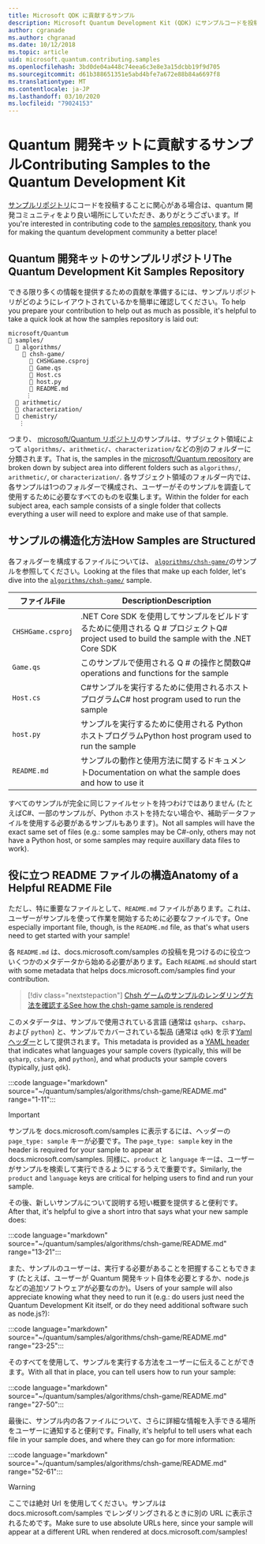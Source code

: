 ```yaml
---
title: Microsoft QDK に貢献するサンプル
description: Microsoft Quantum Development Kit (QDK) にサンプルコードを投稿する方法について説明します。
author: cgranade
ms.author: chgranad
ms.date: 10/12/2018
ms.topic: article
uid: microsoft.quantum.contributing.samples
ms.openlocfilehash: 3bd0de04a448c74eea6c3e8e3a15dcbb19f9d705
ms.sourcegitcommit: d61b388651351e5abd4bfe7a672e88b84a6697f8
ms.translationtype: MT
ms.contentlocale: ja-JP
ms.lasthandoff: 03/10/2020
ms.locfileid: "79024153"
---
```

# <a name="contributing-samples-to-the-quantum-development-kit"></a><span data-ttu-id="f4f98-103">Quantum 開発キットに貢献するサンプル</span><span class="sxs-lookup"><span data-stu-id="f4f98-103">Contributing Samples to the Quantum Development Kit</span></span>

<span data-ttu-id="f4f98-104">[サンプルリポジトリ](https://github.com/Microsoft/Quantum)にコードを投稿することに関心がある場合は、quantum 開発コミュニティをより良い場所にしていただき、ありがとうございます。</span><span class="sxs-lookup"><span data-stu-id="f4f98-104">If you're interested in contributing code to the [samples repository](https://github.com/Microsoft/Quantum), thank you for making the quantum development community a better place!</span></span>

## <a name="the-quantum-development-kit-samples-repository"></a><span data-ttu-id="f4f98-105">Quantum 開発キットのサンプルリポジトリ</span><span class="sxs-lookup"><span data-stu-id="f4f98-105">The Quantum Development Kit Samples Repository</span></span>

<span data-ttu-id="f4f98-106">できる限り多くの情報を提供するための貢献を準備するには、サンプルリポジトリがどのようにレイアウトされているかを簡単に確認してください。</span><span class="sxs-lookup"><span data-stu-id="f4f98-106">To help you prepare your contribution to help out as much as possible, it's helpful to take a quick look at how the samples repository is laid out:</span></span>

```plaintext
microsoft/Quantum
📁 samples/
  📁 algorithms/
    📁 chsh-game/
      📝 CHSHGame.csproj
      📝 Game.qs
      📝 Host.cs
      📝 host.py
      📝 README.md
     ⋮
  📁 arithmetic/
  📁 characterization/
  📁 chemistry/
   ⋮
```

<span data-ttu-id="f4f98-107">つまり、 [microsoft/Quantum リポジトリ](https://github.com/microsoft/Quantum)のサンプルは、サブジェクト領域によって `algorithms/`、`arithmetic/`、`characterization/`などの別のフォルダーに分類されます。</span><span class="sxs-lookup"><span data-stu-id="f4f98-107">That is, the samples in the [microsoft/Quantum repository](https://github.com/microsoft/Quantum) are broken down by subject area into different folders such as `algorithms/`, `arithmetic/`, or `characterization/`.</span></span>
<span data-ttu-id="f4f98-108">各サブジェクト領域のフォルダー内では、各サンプルは1つのフォルダーで構成され、ユーザーがそのサンプルを調査して使用するために必要なすべてのものを収集します。</span><span class="sxs-lookup"><span data-stu-id="f4f98-108">Within the folder for each subject area, each sample consists of a single folder that collects everything a user will need to explore and make use of that sample.</span></span>

## <a name="how-samples-are-structured"></a><span data-ttu-id="f4f98-109">サンプルの構造化方法</span><span class="sxs-lookup"><span data-stu-id="f4f98-109">How Samples are Structured</span></span>

<span data-ttu-id="f4f98-110">各フォルダーを構成するファイルについては、 [`algorithms/chsh-game/`](https://github.com/microsoft/Quantum/tree/master/samples/algorithms/chsh-game)のサンプルを参照してください。</span><span class="sxs-lookup"><span data-stu-id="f4f98-110">Looking at the files that make up each folder, let's dive into the [`algorithms/chsh-game/`](https://github.com/microsoft/Quantum/tree/master/samples/algorithms/chsh-game) sample.</span></span>

| <span data-ttu-id="f4f98-111">ファイル</span><span class="sxs-lookup"><span data-stu-id="f4f98-111">File</span></span>              | <span data-ttu-id="f4f98-112">Description</span><span class="sxs-lookup"><span data-stu-id="f4f98-112">Description</span></span>                                                |
|-------------------|------------------------------------------------------------|
| `CHSHGame.csproj` | <span data-ttu-id="f4f98-113">.NET Core SDK を使用してサンプルをビルドするために使用される Q # プロジェクト</span><span class="sxs-lookup"><span data-stu-id="f4f98-113">Q# project used to build the sample with the .NET Core SDK</span></span> |
| `Game.qs`         | <span data-ttu-id="f4f98-114">このサンプルで使用される Q # の操作と関数</span><span class="sxs-lookup"><span data-stu-id="f4f98-114">Q# operations and functions for the sample</span></span>                 |
| `Host.cs`         | <span data-ttu-id="f4f98-115">C#サンプルを実行するために使用されるホストプログラム</span><span class="sxs-lookup"><span data-stu-id="f4f98-115">C# host program used to run the sample</span></span>                     |
| `host.py`         | <span data-ttu-id="f4f98-116">サンプルを実行するために使用される Python ホストプログラム</span><span class="sxs-lookup"><span data-stu-id="f4f98-116">Python host program used to run the sample</span></span>                 |
| `README.md`       | <span data-ttu-id="f4f98-117">サンプルの動作と使用方法に関するドキュメント</span><span class="sxs-lookup"><span data-stu-id="f4f98-117">Documentation on what the sample does and how to use it</span></span>    |

<span data-ttu-id="f4f98-118">すべてのサンプルが完全に同じファイルセットを持つわけではありません (たとえばC#、一部のサンプルが、Python ホストを持たない場合や、補助データファイルを使用する必要があるサンプルもあります)。</span><span class="sxs-lookup"><span data-stu-id="f4f98-118">Not all samples will have the exact same set of files (e.g.: some samples may be C#-only, others may not have a Python host, or some samples may require auxillary data files to work).</span></span>

## <a name="anatomy-of-a-helpful-readme-file"></a><span data-ttu-id="f4f98-119">役に立つ README ファイルの構造</span><span class="sxs-lookup"><span data-stu-id="f4f98-119">Anatomy of a Helpful README File</span></span>

<span data-ttu-id="f4f98-120">ただし、特に重要なファイルとして、`README.md` ファイルがあります。これは、ユーザーがサンプルを使って作業を開始するために必要なファイルです。</span><span class="sxs-lookup"><span data-stu-id="f4f98-120">One especially important file, though, is the `README.md` file, as that's what users need to get started with your sample!</span></span>

<span data-ttu-id="f4f98-121">各 `README.md` は、docs.microsoft.com/samples の投稿を見つけるのに役立ついくつかのメタデータから始める必要があります。</span><span class="sxs-lookup"><span data-stu-id="f4f98-121">Each `README.md` should start with some metadata that helps docs.microsoft.com/samples find your contribution.</span></span>

> [!div class="nextstepaction"]
> [<span data-ttu-id="f4f98-122">Chsh ゲームのサンプルのレンダリング方法を確認する</span><span class="sxs-lookup"><span data-stu-id="f4f98-122">See how the chsh-game sample is rendered</span></span>](https://docs.microsoft.com/samples/microsoft/quantum/validating-quantum-mechanics/)

<span data-ttu-id="f4f98-123">このメタデータは、サンプルで使用されている言語 (通常は `qsharp`、`csharp`、および `python`) と、サンプルでカバーされている製品 (通常は `qdk`) を示す[Yaml ヘッダー](https://dotnet.github.io/docfx/spec/docfx_flavored_markdown.html#yaml-header)として提供されます。</span><span class="sxs-lookup"><span data-stu-id="f4f98-123">This metadata is provided as a [YAML header](https://dotnet.github.io/docfx/spec/docfx_flavored_markdown.html#yaml-header) that indicates what languages your sample covers (typically, this will be `qsharp`, `csharp`, and `python`), and what products your sample covers (typically, just `qdk`).</span></span>

:::code language="markdown" source="~/quantum/samples/algorithms/chsh-game/README.md" range="1-11":::

> [!IMPORTANT]
> <span data-ttu-id="f4f98-124">サンプルを docs.microsoft.com/samples に表示するには、ヘッダーの `page_type: sample` キーが必要です。</span><span class="sxs-lookup"><span data-stu-id="f4f98-124">The `page_type: sample` key in the header is required for your sample to appear at docs.microsoft.com/samples.</span></span>
> <span data-ttu-id="f4f98-125">同様に、`product` と `language` キーは、ユーザーがサンプルを検索して実行できるようにするうえで重要です。</span><span class="sxs-lookup"><span data-stu-id="f4f98-125">Similarly, the `product` and `language` keys are critical for helping users to find and run your sample.</span></span>

<span data-ttu-id="f4f98-126">その後、新しいサンプルについて説明する短い概要を提供すると便利です。</span><span class="sxs-lookup"><span data-stu-id="f4f98-126">After that, it's helpful to give a short intro that says what your new sample does:</span></span>

:::code language="markdown" source="~/quantum/samples/algorithms/chsh-game/README.md" range="13-21":::

<span data-ttu-id="f4f98-127">また、サンプルのユーザーは、実行する必要があることを把握することもできます (たとえば、ユーザーが Quantum 開発キット自体を必要とするか、node.js などの追加ソフトウェアが必要なのか)。</span><span class="sxs-lookup"><span data-stu-id="f4f98-127">Users of your sample will also appreciate knowing what they need to run it (e.g.: do users just need the Quantum Development Kit itself, or do they need additional software such as node.js?):</span></span>

:::code language="markdown" source="~/quantum/samples/algorithms/chsh-game/README.md" range="23-25":::

<span data-ttu-id="f4f98-128">そのすべてを使用して、サンプルを実行する方法をユーザーに伝えることができます。</span><span class="sxs-lookup"><span data-stu-id="f4f98-128">With all that in place, you can tell users how to run your sample:</span></span>

:::code language="markdown" source="~/quantum/samples/algorithms/chsh-game/README.md" range="27-50":::

<span data-ttu-id="f4f98-129">最後に、サンプル内の各ファイルについて、さらに詳細な情報を入手できる場所をユーザーに通知すると便利です。</span><span class="sxs-lookup"><span data-stu-id="f4f98-129">Finally, it's helpful to tell users what each file in your sample does, and where they can go for more information:</span></span>

:::code language="markdown" source="~/quantum/samples/algorithms/chsh-game/README.md" range="52-61":::

> [!WARNING]
> <span data-ttu-id="f4f98-130">ここでは絶対 Url を使用してください。サンプルは docs.microsoft.com/samples でレンダリングされるときに別の URL に表示されるためです。</span><span class="sxs-lookup"><span data-stu-id="f4f98-130">Make sure to use absolute URLs here, since your sample will appear at a different URL when rendered at docs.microsoft.com/samples!</span></span>

